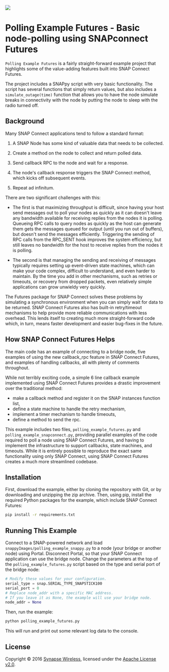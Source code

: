 [![](https://cloud.githubusercontent.com/assets/1317406/12406044/32cd9916-be0f-11e5-9b18-1547f284f878.png)](http://www.synapse-wireless.com/)

# Polling Example Futures - Basic node-polling using SNAPconnect Futures

`Polling Example Futures` is a fairly straight-forward example project 
that highlights some of the value-adding features built into SNAP 
Connect Futures.

The project includes a SNAPpy script with very basic functionality. The 
script has several functions that simply return values, but also 
includes a `simulate_outage(time)` function that allows you to have the 
node simulate breaks in connectivity with the node by putting the node 
to sleep with the radio turned off.

## Background

Many SNAP Connect applications tend to follow a standard format:

1.  A SNAP Node has some kind of valuable data that needs to be collected.

1.  Create a method on the node to collect and return polled data.

1.  Send callback RPC to the node and wait for a response.

1.  The node's callback response triggers the SNAP Connect method, which 
    kicks off subsequent events.

1.  Repeat ad infinitum.

There are two significant challenges with this:

-   The first is that maximizing throughput is difficult, since having 
    your host send messages out to poll your nodes as quickly as it can 
    doesn't leave any bandwidth available for receiving replies from the 
    nodes it is polling. Queueing RPC calls to query nodes as quickly as the 
    host can generate them gets the messages queued for output (until you 
    run out of buffers), but doesn't send the messages efficiently. 
    Triggering the sending of RPC calls from the RPC_SENT hook improves the 
    system efficiency, but still leaves no bandwidth for the host to receive 
    replies from the nodes it is polling.

-   The second is that managing the sending and receiving of messages 
    typically requires setting up event-driven state machines, which can 
    make your code complex, difficult to understand, and even harder to
    maintain. By the time you add in other mechanisms, such as retries or 
    timeouts, or recovery from dropped packets, even relatively simple
    applications can grow unwieldy very quickly.

The Futures package for SNAP Connect solves these problems by simulating 
a synchronous environment when you can simply wait for data to be 
returned. SNAP Connect Futures also has built-in retry/timeout 
mechanisms to help provide more reliable communications with less
overhead. This lends itself to creating much more straight-forward code 
which, in turn, means faster development and easier bug-fixes in the 
future.

## How SNAP Connect Futures Helps

The main code has an example of connecting to a bridge node, five 
examples of using the new callback_rpc feature in SNAP Connect Futures, 
and examples of handling callbacks, all with plenty of comments 
throughout.

While not terribly exciting code, a simple 6 line callback example 
implemented using SNAP Connect Futures provides a drastic improvement 
over the traditional method:

 * make a callback method and register it on the SNAP instances 
function list, 
 * define a state machine to handle the retry mechanism, 
 * implement a timer mechanism to handle timeouts, 
 * define a method to send the rpc. 

This example includes two files, `polling_example_futures.py` and 
`polling_example_snapconnect.py`, providing parallel examples of the 
code required to poll a node using SNAP Connect Futures, and having to
implement the infrastructure to support callbacks, state machines, and 
timeouts. While it is entirely possible to reproduce the exact same 
functionality using only SNAP Connect, using SNAP Connect Futures 
creates a much more streamlined codebase.

## Installation

First, download the example, either by cloning the repository with Git, 
or by downloading and unzipping the zip archive. Then, using pip, 
install the required Python packages for the example, which include 
SNAP Connect Futures:

```bash
pip install -r requirements.txt
```

## Running This Example

Connect to a SNAP-powered network and load `snappyImages/polling_example_snappy.py` 
to a node (your bridge or another node) using Portal. Disconnect Portal, 
so that your SNAP Connect application can use the bridge node. Change 
the parameters at the top of the `polling_example_futures.py` script 
based on the type and serial port of the bridge node:

```python
# Modify these values for your configuration.
serial_type = snap.SERIAL_TYPE_SNAPSTICK100
serial_port = 0
# Replace node_addr with a specific MAC address.
# If you leave it as None, the example will use your bridge node.
node_addr = None
```

Then, run the example:

```bash
python polling_example_futures.py 
```

This will run and print out some relevant log data to the console.

## License

Copyright © 2016 [Synapse Wireless](http://www.synapse-wireless.com/), 
licensed under the [Apache License v2.0](LICENSE.md).

<!-- meta-tags: vvv-snapconnect, vvv-python, vvv-example -->
